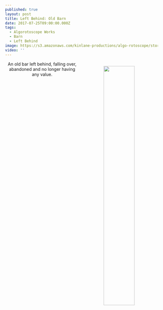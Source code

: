 ```yaml
---
published: true
layout: post
title: Left Behind: Old Barn
date: 2017-07-25T09:00:00.000Z
tags:
  - Algorotoscope Works
  - Barn
  - Left Behind
image: https://s3.amazonaws.com/kinlane-productions/algo-rotoscope/stories/old-barn.jpg
video: ''
---
```

<p align="center"><img src="{{ page.image }}" width="45%" align="right" style="padding: 15px;" /></p>
<center>An old bar left behind, falling over, abandoned and no longer having any value.</center>
